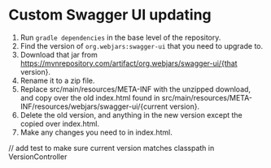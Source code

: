 # Custom Swagger UI updating

1. Run `gradle dependencies` in the base level of the repository.
2. Find the version of `org.webjars:swagger-ui` that you need to upgrade to.
3. Download that jar from https://mvnrepository.com/artifact/org.webjars/swagger-ui/{that version}.
4. Rename it to a zip file.
5. Replace src/main/resources/META-INF with the unzipped download, and copy over the old index.html found in src/main/resources/META-INF/resources/webjars/swagger-ui/{current version}.
6. Delete the old version, and anything in the new version except the copied over index.html.
7. Make any changes you need to in index.html.

// add test to make sure current version matches classpath in VersionController